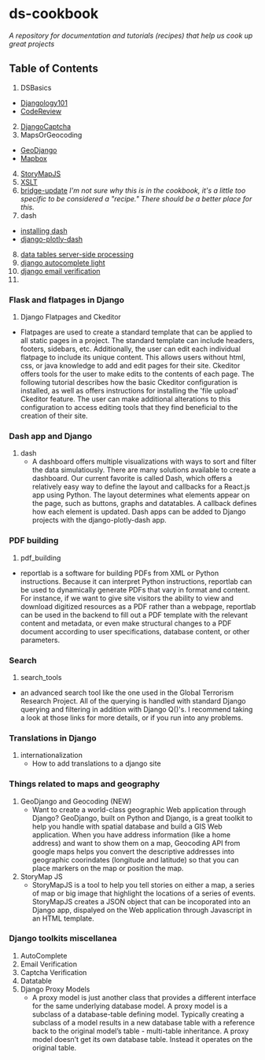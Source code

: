 # ds-cookbook
*A repository for documentation and tutorials (recipes) that help us cook up great projects*
## Table of Contents
1. DSBasics
- [Djangology101](https://github.com/HCDigitalScholarship/ds-cookbook/blob/master/DSBasics/Djangology101.md)
- [CodeReview](https://github.com/HCDigitalScholarship/ds-cookbook/blob/master/DSBasics/code_review.md)
2. [DjangoCaptcha](https://github.com/HCDigitalScholarship/ds-cookbook/tree/master/Django-Captcha)
3. MapsOrGeocoding
- [GeoDjango](https://github.com/HCDigitalScholarship/ds-cookbook/tree/master/MapsOrGeocoding/geodjango_and_geocoding)
- [Mapbox](https://github.com/HCDigitalScholarship/ds-cookbook/blob/master/MapsOrGeocoding/mapbox/README.md)
4. [StoryMapJS](https://github.com/HCDigitalScholarship/ds-cookbook/blob/master/StoryMapJS/StoryMapJS.md)
5. [XSLT](https://github.com/HCDigitalScholarship/ds-cookbook/blob/master/XSLT/xslt.md)
6. [bridge-update](https://github.com/HCDigitalScholarship/ds-cookbook/tree/master/bridge-update) *I'm not sure why this is in the cookbook, it's a little too specific to be considered a "recipe." There should be a better place for this.*
7. dash
- [installing dash](https://github.com/HCDigitalScholarship/ds-cookbook/blob/master/dash/dash.md)
- [django-plotly-dash](https://github.com/HCDigitalScholarship/ds-cookbook/blob/master/dash/django-plotly-dash%20.md)
8. [data tables server-side processing](https://github.com/HCDigitalScholarship/ds-cookbook/tree/master/datatables-server-side-processing)
9. [django autocomplete light](https://github.com/HCDigitalScholarship/ds-cookbook/tree/master/django-autocomplete)
10. [django email verification](https://github.com/HCDigitalScholarship/ds-cookbook/tree/master/django-autocomplete)
11. 

### Flask and flatpages in Django
1. Django Flatpages and Ckeditor
  - Flatpages are used to create a standard template that can be applied to all static pages in a project. The standard template can include headers, footers, sidebars, etc. Additionally, the user can edit each individual flatpage to include its unique content. This allows users without html, css, or java knowledge to add and edit pages for their site. Ckeditor offers tools for the user to make edits to the contents of each page. The following tutorial describes how the basic Ckeditor configuration is installed, as well as offers instructions for installing the 'file upload' Ckeditor feature. The user can make additional alterations to this configuration to access editing tools that they find beneficial to the creation of their site.
    
### Dash app and Django
 1. dash
    - A dashboard offers multiple visualizations with ways to sort and filter the data simulatiously. There are many solutions available to create a dashboard. Our current favorite is called Dash, which offers a relatively easy way to define the layout and callbacks for a React.js app using Python. The layout determines what elements appear on the page, such as buttons, graphs and datatables. A callback defines how each element is updated. Dash apps can be added to Django projects with the django-plotly-dash app.

### PDF building
1. pdf_building
  - reportlab is a software for building PDFs from XML or Python instructions. Because it can interpret Python instructions, reportlab can be used to dynamically generate PDFs that vary in format and content. For instance, if we want to give site visitors the ability to view and download digitized resources as a PDF rather than a webpage, reportlab can be used in the backend to fill out a PDF template with the relevant content and metadata, or even make structural changes to a PDF document according to user specifications, database content, or other parameters.

### Search
1. search_tools
  - an advanced search tool like the one used in the Global Terrorism Research Project. All of the querying is handled with standard Django querying and filtering in addition with Django Q()'s. I recommend taking a look at those links for more details, or if you run into any problems.
### Translations in Django
1. internationalization
   - How to add translations to a django site

### Things related to maps and geography
 1. GeoDjango and Geocoding (NEW)
    - Want to create a world-class geographic Web application through Django? GeoDjango, built on Python and Django, is a great toolkit to help you handle with spatial database and build a GIS Web application. When you have address information (like a home address) and want to show them on a map, Geocoding API from google maps helps you convert the descriptive addresses into geographic coorindates (longitude and latitude) so that you can place markers on the map or position the map. 
 2. StoryMap JS
    - StoryMapJS is a tool to help you tell stories on either a map, a series of map or big image that highlight the locations of a series of events. StoryMapJS creates a JSON object that can be incoporated into an Django app, dispalyed on the Web application through Javascript in an HTML template. 
    
### Django toolkits miscellanea 

1. AutoComplete
2. Email Verification
3. Captcha Verification 
4. Datatable
5. Django Proxy Models
   - A proxy model is just another class that provides a different interface for the same underlying database model. A proxy model is a subclass of a database-table defining model. Typically creating a subclass of a model results in a new database table with a reference back to the original model’s table - multi-table inheritance. A proxy model doesn’t get its own database table. Instead it operates on the original table.
